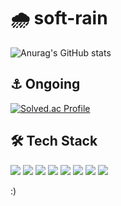 # 🌧 soft-rain 

![Anurag's GitHub stats](https://github-readme-stats.vercel.app/api?username=soft-rain&count_private=true&show_icons=true&theme=gotham)
## ⚓ Ongoing
[![Solved.ac Profile](http://mazassumnida.wtf/api/v2/generate_badge?boj=softrain)](https://solved.ac/softrain/)

## 🛠 Tech Stack 
<img src="https://img.shields.io/badge/Python-3776AB?style=flat-square&logo=Python&logoColor=white"/></a>
<img src="https://img.shields.io/badge/React-61DAFB?style=flat-square&logo=React&logoColor=black"/></a>
<img src="https://img.shields.io/badge/ReactNative-61DAFB?style=flat-square&logo=React&logoColor=black"/></a>
<img src="https://img.shields.io/badge/Node.js-339933?style=flat-square&logo=Node.js&logoColor=white"/></a>
<img src="https://img.shields.io/badge/MongoDB-47A248?style=flat-square&logo=MongoDB&logoColor=white"/></a>
<img src="https://img.shields.io/badge/Javascript-F7DF1E?style=flat-square&logo=Javascript&logoColor=black"/></a>
<img src="https://img.shields.io/badge/Html5-E34F26?style=flat-square&logo=Html5&logoColor=white"/></a>
<img src="https://img.shields.io/badge/CSS3-1572B6?style=flat-square&logo=CSS3&logoColor=white"/></a>


<!-- [![Top Langs](https://github-readme-stats.vercel.app/api/top-langs/?username=soft-rain&layout=compact)](https://github.com/anuraghazra/github-readme-stats)
-->

<!--
**soft-rain/soft-rain** is a ✨ _special_ ✨ repository because its `README.md` (this file) appears on your GitHub profile.

Here are some ideas to get you started:

- 🔭 I’m currently working on ...
- 🌱 I’m currently learning ...
- 👯 I’m looking to collaborate on ...
- 🤔 I’m looking for help with ...
- 💬 Ask me about ...
- 📫 How to reach me: ...
- 😄 Pronouns: ...
- ⚡ Fun fact: ...
-->
:)
